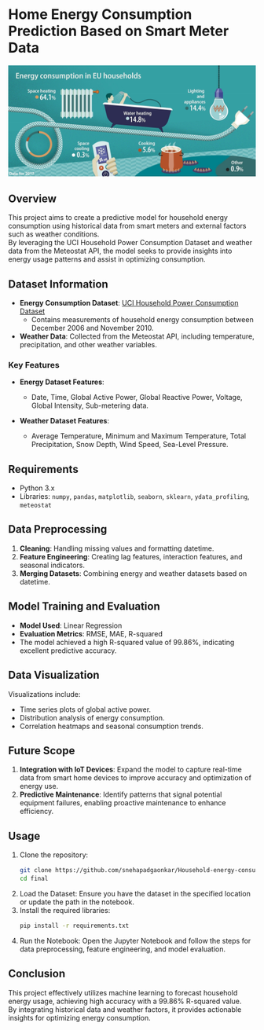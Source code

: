 # Home Energy Consumption Prediction Based on Smart Meter Data
![Diagram](images/hero.png)
## Overview
This project aims to create a predictive model for household energy consumption using historical data from smart meters and external factors such as weather conditions. \
By leveraging the UCI Household Power Consumption Dataset and weather data from the Meteostat API, the model seeks to provide insights into energy usage patterns and assist in optimizing consumption.

## Dataset Information
- **Energy Consumption Dataset**: [UCI Household Power Consumption Dataset](https://archive.ics.uci.edu/dataset/235/individual+household+electric+power+consumption)
  - Contains measurements of household energy consumption between December 2006 and November 2010.
- **Weather Data**: Collected from the Meteostat API, including temperature, precipitation, and other weather variables.

### Key Features
- **Energy Dataset Features**:
  - Date, Time, Global Active Power, Global Reactive Power, Voltage, Global Intensity, Sub-metering data.
  
- **Weather Dataset Features**:
  - Average Temperature, Minimum and Maximum Temperature, Total Precipitation, Snow Depth, Wind Speed, Sea-Level Pressure.

## Requirements
- Python 3.x
- Libraries: `numpy`, `pandas`, `matplotlib`, `seaborn`, `sklearn`, `ydata_profiling`, `meteostat`

## Data Preprocessing
1. **Cleaning**: Handling missing values and formatting datetime.
2. **Feature Engineering**: Creating lag features, interaction features, and seasonal indicators.
3. **Merging Datasets**: Combining energy and weather datasets based on datetime.

## Model Training and Evaluation
- **Model Used**: Linear Regression
- **Evaluation Metrics**: RMSE, MAE, R-squared
- The model achieved a high R-squared value of 99.86%, indicating excellent predictive accuracy.

## Data Visualization
Visualizations include:
- Time series plots of global active power.
- Distribution analysis of energy consumption.
- Correlation heatmaps and seasonal consumption trends.

## Future Scope
1. **Integration with IoT Devices**: Expand the model to capture real-time data from smart home devices to improve accuracy and optimization of energy use.
2. **Predictive Maintenance**: Identify patterns that signal potential equipment failures, enabling proactive maintenance to enhance efficiency.

## Usage
1. Clone the repository:
   ```bash
   git clone https://github.com/snehapadgaonkar/Household-energy-consumption-prediction.git
   cd final
2. Load the Dataset: Ensure you have the dataset in the specified location or update the path in the notebook.
3. Install the required libraries:
   ```bash
   pip install -r requirements.txt
4. Run the Notebook: Open the Jupyter Notebook and follow the steps for data preprocessing, feature engineering, and model evaluation.

## Conclusion
This project effectively utilizes machine learning to forecast household energy usage, achieving high accuracy with a 99.86% R-squared value. \
By integrating historical data and weather factors, it provides actionable insights for optimizing energy consumption.